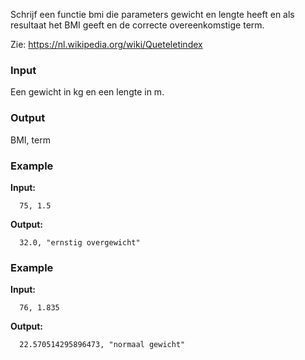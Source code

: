 Schrijf een functie bmi die parameters gewicht en lengte heeft
en als resultaat het BMI geeft en de correcte overeenkomstige term.

Zie:
https://nl.wikipedia.org/wiki/Queteletindex

### Input

Een gewicht in kg en een lengte in m.

### Output

BMI, term

### Example

**Input:**

      75, 1.5

**Output:**

      32.0, "ernstig overgewicht"

### Example

**Input:**

      76, 1.835

**Output:**

      22.570514295896473, "normaal gewicht"

